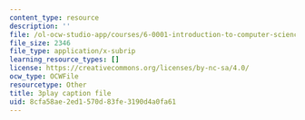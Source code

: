```yaml
---
content_type: resource
description: ''
file: /ol-ocw-studio-app/courses/6-0001-introduction-to-computer-science-and-programming-in-python-fall-2016/8cfa58ae2ed1570d83fe3190d4a0fa61_5McjE8e5gIg.vtt
file_size: 2346
file_type: application/x-subrip
learning_resource_types: []
license: https://creativecommons.org/licenses/by-nc-sa/4.0/
ocw_type: OCWFile
resourcetype: Other
title: 3play caption file
uid: 8cfa58ae-2ed1-570d-83fe-3190d4a0fa61
---
```

